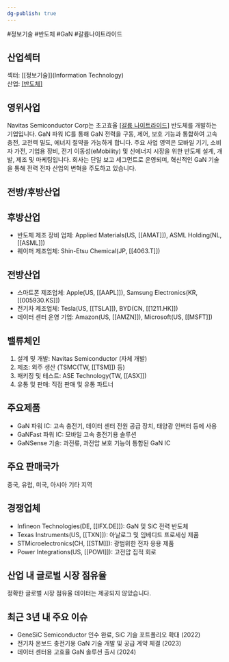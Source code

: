 ```yaml
---
dg-publish: true
---
```

#정보기술 #반도체 #GaN #갈륨나이트라이드

## 산업섹터

섹터: [[정보기술]](Information Technology)  
산업: [[반도체]](Semiconductors)

## 영위사업

Navitas Semiconductor Corp는 초고효율 [[갈륨 나이트라이드]]([[GaN]]) 반도체를 개발하는 기업입니다. GaN 파워 IC를 통해 GaN 전력을 구동, 제어, 보호 기능과 통합하여 고속 충전, 고전력 밀도, 에너지 절약을 가능하게 합니다. 주요 사업 영역은 모바일 기기, 소비자 가전, 기업용 장비, 전기 이동성(eMobility) 및 신에너지 시장을 위한 반도체 설계, 개발, 제조 및 마케팅입니다. 회사는 단일 보고 세그먼트로 운영되며, 혁신적인 GaN 기술을 통해 전력 전자 산업의 변혁을 주도하고 있습니다.

## 전방/후방산업

## 후방산업

- 반도체 제조 장비 업체: Applied Materials(US, [[AMAT]]), ASML Holding(NL, [[ASML]])
- 웨이퍼 제조업체: Shin-Etsu Chemical(JP, [[4063.T]])

## 전방산업

- 스마트폰 제조업체: Apple(US, [[AAPL]]), Samsung Electronics(KR, [[005930.KS]])
- 전기차 제조업체: Tesla(US, [[TSLA]]), BYD(CN, [[1211.HK]])
- 데이터 센터 운영 기업: Amazon(US, [[AMZN]]), Microsoft(US, [[MSFT]])

## 밸류체인

1. 설계 및 개발: Navitas Semiconductor (자체 개발)
2. 제조: 외주 생산 (TSMC(TW, [[TSM]]) 등)
3. 패키징 및 테스트: ASE Technology(TW, [[ASX]])
4. 유통 및 판매: 직접 판매 및 유통 파트너

## 주요제품

- GaN 파워 IC: 고속 충전기, 데이터 센터 전원 공급 장치, 태양광 인버터 등에 사용
- GaNFast 파워 IC: 모바일 고속 충전기용 솔루션
- GaNSense 기술: 과전류, 과전압 보호 기능이 통합된 GaN IC

## 주요 판매국가

중국, 유럽, 미국, 아시아 기타 지역

## 경쟁업체

- Infineon Technologies(DE, [[IFX.DE]]): GaN 및 SiC 전력 반도체
- Texas Instruments(US, [[TXN]]): 아날로그 및 임베디드 프로세싱 제품
- STMicroelectronics(CH, [[STM]]): 광범위한 전자 응용 제품
- Power Integrations(US, [[POWI]]): 고전압 집적 회로

## 산업 내 글로벌 시장 점유율

정확한 글로벌 시장 점유율 데이터는 제공되지 않았습니다.

## 최근 3년 내 주요 이슈

- GeneSiC Semiconductor 인수 완료, SiC 기술 포트폴리오 확대 (2022)
- 전기차 온보드 충전기용 GaN 기술 개발 및 공급 계약 체결 (2023)
- 데이터 센터용 고효율 GaN 솔루션 출시 (2024)